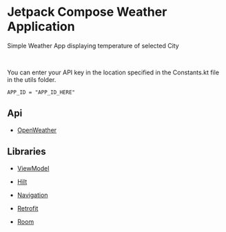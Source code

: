 # Jetpack Compose Weather Application

Simple Weather App displaying temperature of selected City

<br/>

You can enter your API key in the location specified in the Constants.kt file in the utils folder.

`APP_ID = "APP_ID_HERE"`


## Api 
* [OpenWeather](https://api.openweathermap.org/)

## Libraries

* [ViewModel](https://developer.android.com/jetpack/compose/libraries#viewmodel)

* [Hilt](https://developer.android.com/training/dependency-injection/hilt-android)

* [Navigation](https://developer.android.com/jetpack/compose/navigation)

* [Retrofit](https://square.github.io/retrofit)

* [Room](https://developer.android.com/jetpack/androidx/releases/room)

